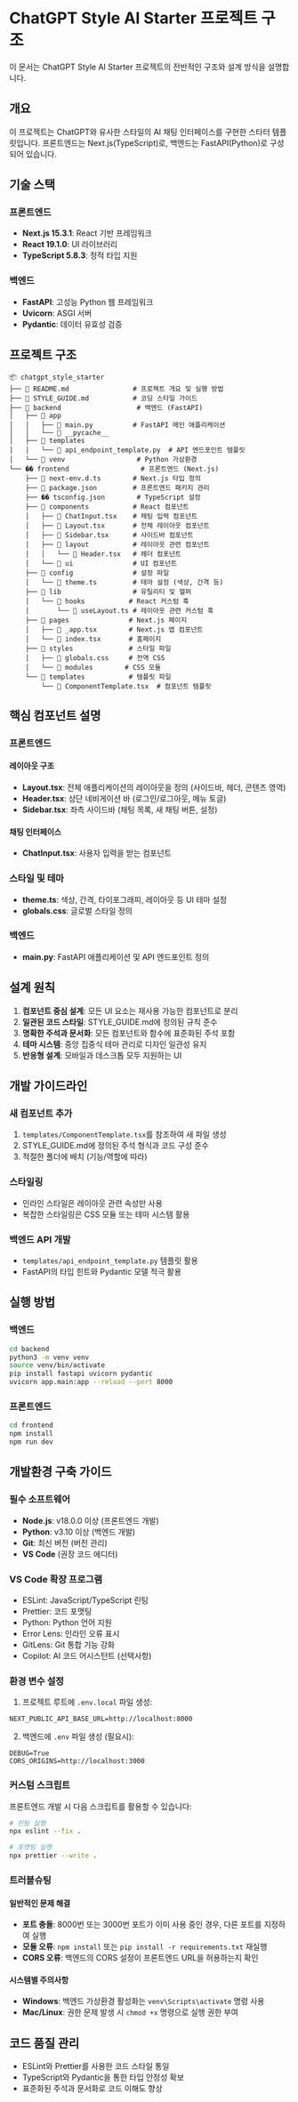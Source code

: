 # ChatGPT Style AI Starter 프로젝트 구조

이 문서는 ChatGPT Style AI Starter 프로젝트의 전반적인 구조와 설계 방식을 설명합니다.

## 개요

이 프로젝트는 ChatGPT와 유사한 스타일의 AI 채팅 인터페이스를 구현한 스타터 템플릿입니다. 프론트엔드는 Next.js(TypeScript)로, 백엔드는 FastAPI(Python)로 구성되어 있습니다.

## 기술 스택

### 프론트엔드
- **Next.js 15.3.1**: React 기반 프레임워크
- **React 19.1.0**: UI 라이브러리
- **TypeScript 5.8.3**: 정적 타입 지원

### 백엔드
- **FastAPI**: 고성능 Python 웹 프레임워크
- **Uvicorn**: ASGI 서버
- **Pydantic**: 데이터 유효성 검증

## 프로젝트 구조

```
📦 chatgpt_style_starter
├── 📄 README.md                # 프로젝트 개요 및 실행 방법
├── 📄 STYLE_GUIDE.md           # 코딩 스타일 가이드
├── 📂 backend                   # 백엔드 (FastAPI)
│   ├── 📂 app
│   │   ├── 📄 main.py          # FastAPI 메인 애플리케이션
│   │   └── 📂 __pycache__
│   ├── 📂 templates
│   │   └── 📄 api_endpoint_template.py  # API 엔드포인트 템플릿
│   └── 📂 venv                  # Python 가상환경
└── �� frontend                  # 프론트엔드 (Next.js)
    ├── 📄 next-env.d.ts        # Next.js 타입 정의
    ├── 📄 package.json         # 프론트엔드 패키지 관리
    ├── �� tsconfig.json        # TypeScript 설정
    ├── 📂 components           # React 컴포넌트
    │   ├── 📄 ChatInput.tsx    # 채팅 입력 컴포넌트
    │   ├── 📄 Layout.tsx       # 전체 레이아웃 컴포넌트
    │   ├── 📄 Sidebar.tsx      # 사이드바 컴포넌트
    │   ├── 📂 layout           # 레이아웃 관련 컴포넌트
    │   │   └── 📄 Header.tsx   # 헤더 컴포넌트
    │   └── 📂 ui               # UI 컴포넌트
    ├── 📂 config               # 설정 파일
    │   └── 📄 theme.ts         # 테마 설정 (색상, 간격 등)
    ├── 📂 lib                  # 유틸리티 및 헬퍼
    │   └── 📂 hooks           # React 커스텀 훅
    │       └── 📄 useLayout.ts # 레이아웃 관련 커스텀 훅
    ├── 📂 pages               # Next.js 페이지
    │   ├── 📄 _app.tsx        # Next.js 앱 컴포넌트
    │   └── 📄 index.tsx       # 홈페이지
    ├── 📂 styles              # 스타일 파일
    │   ├── 📄 globals.css     # 전역 CSS
    │   └── 📂 modules        # CSS 모듈
    └── 📂 templates           # 템플릿 파일
        └── 📄 ComponentTemplate.tsx  # 컴포넌트 템플릿
```

## 핵심 컴포넌트 설명

### 프론트엔드

#### 레이아웃 구조
- **Layout.tsx**: 전체 애플리케이션의 레이아웃을 정의 (사이드바, 헤더, 콘텐츠 영역)
- **Header.tsx**: 상단 네비게이션 바 (로그인/로그아웃, 메뉴 토글)
- **Sidebar.tsx**: 좌측 사이드바 (채팅 목록, 새 채팅 버튼, 설정)

#### 채팅 인터페이스
- **ChatInput.tsx**: 사용자 입력을 받는 컴포넌트

### 스타일 및 테마
- **theme.ts**: 색상, 간격, 타이포그래피, 레이아웃 등 UI 테마 설정
- **globals.css**: 글로벌 스타일 정의

### 백엔드
- **main.py**: FastAPI 애플리케이션 및 API 엔드포인트 정의

## 설계 원칙

1. **컴포넌트 중심 설계**: 모든 UI 요소는 재사용 가능한 컴포넌트로 분리
2. **일관된 코드 스타일**: STYLE_GUIDE.md에 정의된 규칙 준수
3. **명확한 주석과 문서화**: 모든 컴포넌트와 함수에 표준화된 주석 포함
4. **테마 시스템**: 중앙 집중식 테마 관리로 디자인 일관성 유지
5. **반응형 설계**: 모바일과 데스크톱 모두 지원하는 UI

## 개발 가이드라인

### 새 컴포넌트 추가
1. `templates/ComponentTemplate.tsx`를 참조하여 새 파일 생성
2. STYLE_GUIDE.md에 정의된 주석 형식과 코드 구성 준수
3. 적절한 폴더에 배치 (기능/역할에 따라)

### 스타일링
- 인라인 스타일은 레이아웃 관련 속성만 사용
- 복잡한 스타일링은 CSS 모듈 또는 테마 시스템 활용

### 백엔드 API 개발
- `templates/api_endpoint_template.py` 템플릿 활용
- FastAPI의 타입 힌트와 Pydantic 모델 적극 활용

## 실행 방법

### 백엔드
```bash
cd backend
python3 -m venv venv
source venv/bin/activate
pip install fastapi uvicorn pydantic
uvicorn app.main:app --reload --port 8000
```

### 프론트엔드
```bash
cd frontend
npm install
npm run dev
```

## 개발환경 구축 가이드

### 필수 소프트웨어
- **Node.js**: v18.0.0 이상 (프론트엔드 개발)
- **Python**: v3.10 이상 (백엔드 개발)
- **Git**: 최신 버전 (버전 관리)
- **VS Code** (권장 코드 에디터)

### VS Code 확장 프로그램
- ESLint: JavaScript/TypeScript 린팅
- Prettier: 코드 포맷팅
- Python: Python 언어 지원
- Error Lens: 인라인 오류 표시
- GitLens: Git 통합 기능 강화
- Copilot: AI 코드 어시스턴트 (선택사항)

### 환경 변수 설정
1. 프로젝트 루트에 `.env.local` 파일 생성:
```
NEXT_PUBLIC_API_BASE_URL=http://localhost:8000
```

2. 백엔드에 `.env` 파일 생성 (필요시):
```
DEBUG=True
CORS_ORIGINS=http://localhost:3000
```

### 커스텀 스크립트
프론트엔드 개발 시 다음 스크립트를 활용할 수 있습니다:
```bash
# 린팅 실행
npx eslint --fix .

# 포맷팅 실행
npx prettier --write .
```

### 트러블슈팅

#### 일반적인 문제 해결
- **포트 충돌**: 8000번 또는 3000번 포트가 이미 사용 중인 경우, 다른 포트를 지정하여 실행
- **모듈 오류**: `npm install` 또는 `pip install -r requirements.txt` 재실행
- **CORS 오류**: 백엔드의 CORS 설정이 프론트엔드 URL을 허용하는지 확인

#### 시스템별 주의사항
- **Windows**: 백엔드 가상환경 활성화는 `venv\Scripts\activate` 명령 사용
- **Mac/Linux**: 권한 문제 발생 시 `chmod +x` 명령으로 실행 권한 부여

## 코드 품질 관리

- ESLint와 Prettier를 사용한 코드 스타일 통일
- TypeScript와 Pydantic을 통한 타입 안정성 확보
- 표준화된 주석과 문서화로 코드 이해도 향상

